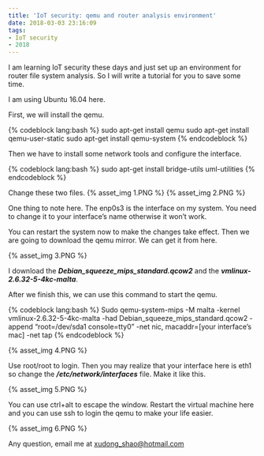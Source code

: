 ```yaml
---
title: 'IoT security: qemu and router analysis environment'
date: 2018-03-03 23:16:09
tags:
- IoT security
- 2018
---
```


I am learning IoT security these days and just set up an environment for router file system analysis. So I will write a tutorial for you to save some time.

I am using Ubuntu 16.04 here.

First, we will install the qemu.

{% codeblock lang:bash %}
sudo apt-get install qemu 
sudo apt-get install qemu-user-static
sudo apt-get install qemu-system
{% endcodeblock %}

Then we have to install some network tools and configure the interface.

{% codeblock lang:bash %}
sudo apt-get install bridge-utils uml-utilities
{% endcodeblock %}

Change these two files.
{% asset_img 1.PNG %} 
{% asset_img 2.PNG %} 
 
One thing to note here. The enp0s3 is the interface on my system. You need to change it to your interface’s name otherwise it won’t work.

You can restart the system now to make the changes take effect. Then we are going to download the qemu mirror. We can get it from here.

{% asset_img 3.PNG %} 

I download the <b><i>Debian_squeeze_mips_standard.qcow2</i></b> and the <b><i>vmlinux-2.6.32-5-4kc-malta</i></b>.

After we finish this, we can use this command to start the qemu.

{% codeblock lang:bash %}
Sudo qemu-system-mips -M malta -kernel vmlinux-2.6.32-5-4kc-malta -had Debian_squeeze_mips_standard.qcow2 -append “root=/dev/sda1 console=tty0” -net nic, macaddr=[your interface’s mac] -net tap
{% endcodeblock %}

{% asset_img 4.PNG %} 

Use root/root to login. Then you may realize that your interface here is eth1 so change the <b><i>/etc/network/interfaces</i></b> file. Make it like this. 

{% asset_img 5.PNG %} 

You can use ctrl+alt to escape the window. Restart the virtual machine here and you can use ssh to login the qemu to make your life easier.

{% asset_img 6.PNG %} 

Any question, email me at xudong_shao@hotmail.com